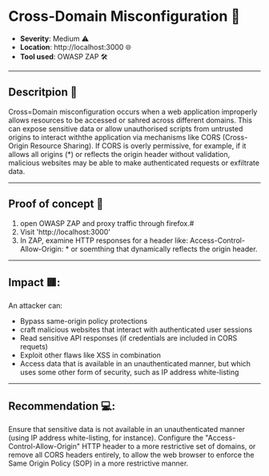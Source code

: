 # Cross-Domain Misconfiguration 📝

- **Severity**: Medium ⚠️
- **Location**: http://localhost:3000 🌐
- **Tool used**: OWASP ZAP 🛠️ 

---

## Descritpion 📖

Cross=Domain misconfiguration occurs when a web application improperly allows resources to be accessed or sahred across different domains. This can expose sensitive data or allow unauthorised scripts from untrusted origins to interact withthe application via mechanisms like CORS (Cross-Origin Resource Sharing). 
If CORS is overly permissive, for example, if it allows all origins (*) or reflects the origin header without validation, malicious websites may be able to make authenticated requests or exfiltrate data.

---

## Proof of concept 🧪

1. open OWASP ZAP and proxy traffic through firefox.#
2. Visit 'http://localhost:3000'
3. In ZAP, examine HTTP responses for a header like: Access-Control-Allow-Origin: * or soemthing that dynamically reflects the origin header.

---

## Impact 🟥:

An attacker can:
- Bypass same-origin policy protections
- craft malicious websites that interact with authenticated user sessions
- Read sensitive API responses (if credentials are included in CORS requets)
- Exploit other flaws like XSS in combination
- Access data that is available in an unauthenticated manner, but which uses some other form of security, such as IP address white-listing

---

## Recommendation 💻:

Ensure that sensitive data is not available in an unauthenticated manner (using IP address white-listing, for instance).
Configure the "Access-Control-Allow-Origin" HTTP header to a more restrictive set of domains, or remove all CORS headers entirely, to allow the web browser to enforce the Same Origin Policy (SOP) in a more restrictive manner.
